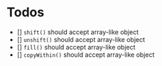 # Todos

- [] `shift()` should accept array-like object
- [] `unshift()` should accept array-like object
- [] `fill()` should accept array-like object
- [] `copyWithin()` should accept array-like object

